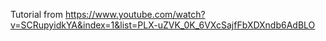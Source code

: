 Tutorial from
https://www.youtube.com/watch?v=SCRupyidkYA&index=1&list=PLX-uZVK_0K_6VXcSajfFbXDXndb6AdBLO
